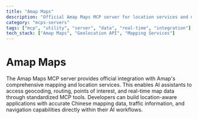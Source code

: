 ```yaml
---
title: "Amap Maps"
description: "Official Amap Maps MCP server for location services and mapping APIs."
category: "mcps-servers"
tags: ["mcp", "utility", "server", "data", "real-time", "integration"]
tech_stack: ["Amap Maps", "Geolocation API", "Mapping Services"]
---
```


# Amap Maps

The Amap Maps MCP server provides official integration with Amap's comprehensive mapping and location services. This enables AI assistants to access geocoding, routing, points of interest, and real-time map data through standardized MCP tools. Developers can build location-aware applications with accurate Chinese mapping data, traffic information, and navigation capabilities directly within their AI workflows.
